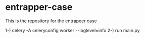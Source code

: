 # entrapper-case
This is the repository for the entrapeer case


1-) celery -A celeryconfig worker --loglevel=info
2-) run main.py